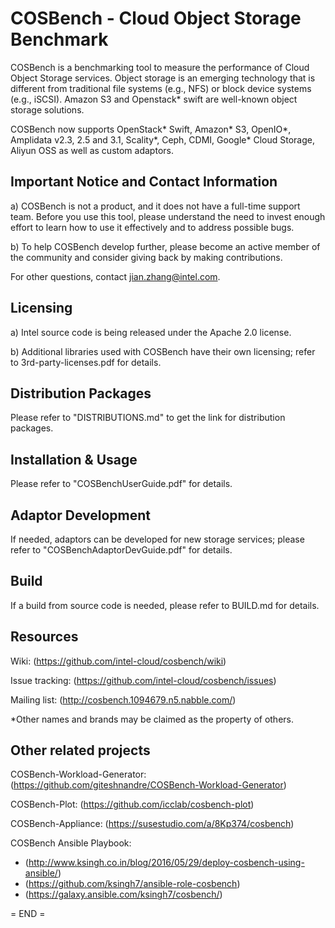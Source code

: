 COSBench - Cloud Object Storage Benchmark
=========================================

COSBench is a benchmarking tool to measure the performance of Cloud Object Storage services. Object storage is an
emerging technology that is different from traditional file systems (e.g., NFS) or block device systems (e.g., iSCSI).
Amazon S3 and Openstack* swift are well-known object storage solutions.

COSBench now supports OpenStack* Swift, Amazon* S3, OpenIO*, Amplidata v2.3, 2.5 and 3.1, Scality*, Ceph, CDMI, Google* Cloud Storage, Aliyun OSS as well as custom adaptors.


Important Notice and Contact Information
----------------------------------------

a) COSBench is not a product, and it does not have a full-time support team. Before you use this tool, please understand 
the need to invest enough effort to learn how to use it effectively and to address possible bugs.

b) To help COSBench develop further, please become an active member of the community and consider giving back by making
contributions.

For other questions, contact jian.zhang@intel.com.


Licensing
---------

a) Intel source code is being released under the Apache 2.0 license.

b) Additional libraries used with COSBench have their own licensing; refer to 3rd-party-licenses.pdf for details.


Distribution Packages
---------------------

Please refer to "DISTRIBUTIONS.md" to get the link for distribution packages.


Installation & Usage
--------------------

Please refer to "COSBenchUserGuide.pdf" for details.


Adaptor Development
-------------------
If needed, adaptors can be developed for new storage services; please refer to "COSBenchAdaptorDevGuide.pdf" for details.


Build
-----
If a build from source code is needed, please refer to BUILD.md for details.


Resources
---------

Wiki: (https://github.com/intel-cloud/cosbench/wiki)

Issue tracking: (https://github.com/intel-cloud/cosbench/issues)

Mailing list: (http://cosbench.1094679.n5.nabble.com/)


*Other names and brands may be claimed as the property of others.


Other related projects
----------------------
COSBench-Workload-Generator: (https://github.com/giteshnandre/COSBench-Workload-Generator)

COSBench-Plot: (https://github.com/icclab/cosbench-plot)

COSBench-Appliance: (https://susestudio.com/a/8Kp374/cosbench)

COSBench Ansible Playbook:

- (http://www.ksingh.co.in/blog/2016/05/29/deploy-cosbench-using-ansible/)
- (https://github.com/ksingh7/ansible-role-cosbench)
- (https://galaxy.ansible.com/ksingh7/cosbench/)


= END =

